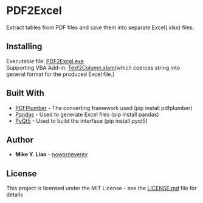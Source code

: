 # PDF2Excel

Extract tables from PDF files and save them into separate Excel(.xlsx) files.

## Installing

Executable file: [PDF2Excel.exe](https://github.com/noworneverev/PDF2Excel/releases/download/1.0.1/PDF2Excel.exe)  
Supporting VBA Add-in: [Text2Column.xlam](https://github.com/noworneverev/PDF2Excel/releases/download/1.0.0/Text2Column.xlam)(which coerces string into general format for the produced Excel file.)

## Built With

* [PDFPlumber](https://github.com/jsvine/pdfplumber) - The converting framework used (pip install pdfplumber)
* [Pandas](https://github.com/pandas-dev/pandas) - Used to generate Excel files (pip install pandas)
* [PyQt5](https://pypi.org/project/PyQt5/) - Used to build the interface (pip install pyqt5)

## Author

* **Mike Y. Liao** - [noworneverev](https://github.com/noworneverev)

## License

This project is licensed under the MIT License - see the [LICENSE.md](LICENSE.md) file for details
